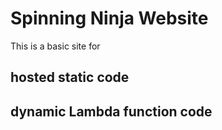 # Spinning Ninja Website
This is a basic site for

## hosted static code

## dynamic Lambda function code
